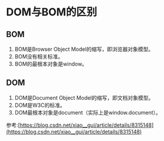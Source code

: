 # DOM与BOM的区别

## BOM

1. BOM是Browser Object Model的缩写，即浏览器对象模型。
2. BOM没有相关标准。
3. BOM的最根本对象是window。


## DOM

1. DOM是Document Object Model的缩写，即文档对象模型。
2. DOM是W3C的标准。
3. DOM最根本对象是document（实际上是window.document）。

参考:[https://blog.csdn.net/xiao__gui/article/details/8315148](https://blog.csdn.net/xiao__gui/article/details/8315148)